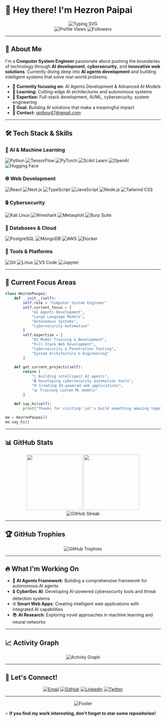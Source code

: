 # 👋 Hey there! I'm Hezron Paipai

<div align="center">
  <img src="https://readme-typing-svg.herokuapp.com?font=Fira+Code&size=30&duration=3000&pause=1000&color=00F7FF&center=true&vCenter=true&width=600&lines=Computer+System+Engineer;AI+Developer+%26+Researcher;Cybersecurity+Expert;Full+Stack+Developer;AI+Agents+Specialist" alt="Typing SVG" />
</div>

<div align="center">
  <img src="https://komarev.com/ghpvc/?username=TechVenom&color=blueviolet&style=flat-square&label=Profile+Views" alt="Profile Views" />
  <img src="https://img.shields.io/github/followers/TechVenom?style=flat-square&color=blue" alt="Followers" />
</div>

---

## 🚀 About Me

I'm a **Computer System Engineer** passionate about pushing the boundaries of technology through **AI development**, **cybersecurity**, and **innovative web solutions**. Currently diving deep into **AI agents development** and building intelligent systems that solve real-world problems.

- 🔭 **Currently focusing on:** AI Agents Development & Advanced AI Models
- 🌱 **Learning:** Cutting-edge AI architectures and autonomous systems
- 💼 **Expertise:** Full-stack development, AI/ML, cybersecurity, system engineering
- 🎯 **Goal:** Building AI solutions that make a meaningful impact
- 📧 **Contact:** gptboy47@gmail.com

---

## 🛠️ Tech Stack & Skills

### 🤖 AI & Machine Learning
![Python](https://img.shields.io/badge/Python-3776AB?style=for-the-badge&logo=python&logoColor=white)
![TensorFlow](https://img.shields.io/badge/TensorFlow-FF6F00?style=for-the-badge&logo=tensorflow&logoColor=white)
![PyTorch](https://img.shields.io/badge/PyTorch-EE4C2C?style=for-the-badge&logo=pytorch&logoColor=white)
![Scikit Learn](https://img.shields.io/badge/scikit_learn-F7931E?style=for-the-badge&logo=scikit-learn&logoColor=white)
![OpenAI](https://img.shields.io/badge/OpenAI-412991?style=for-the-badge&logo=openai&logoColor=white)
![Hugging Face](https://img.shields.io/badge/🤗_Hugging_Face-FFD21E?style=for-the-badge)

### 🌐 Web Development
![React](https://img.shields.io/badge/React-20232A?style=for-the-badge&logo=react&logoColor=61DAFB)
![Next.js](https://img.shields.io/badge/Next.js-000000?style=for-the-badge&logo=nextdotjs&logoColor=white)
![TypeScript](https://img.shields.io/badge/TypeScript-007ACC?style=for-the-badge&logo=typescript&logoColor=white)
![JavaScript](https://img.shields.io/badge/JavaScript-F7DF1E?style=for-the-badge&logo=javascript&logoColor=black)
![Node.js](https://img.shields.io/badge/Node.js-43853D?style=for-the-badge&logo=node.js&logoColor=white)
![Tailwind CSS](https://img.shields.io/badge/Tailwind_CSS-38B2AC?style=for-the-badge&logo=tailwind-css&logoColor=white)

### 🔒 Cybersecurity
![Kali Linux](https://img.shields.io/badge/Kali_Linux-557C94?style=for-the-badge&logo=kali-linux&logoColor=white)
![Wireshark](https://img.shields.io/badge/Wireshark-1679A7?style=for-the-badge&logo=wireshark&logoColor=white)
![Metasploit](https://img.shields.io/badge/Metasploit-2596CD?style=for-the-badge&logo=metasploit&logoColor=white)
![Burp Suite](https://img.shields.io/badge/Burp_Suite-FF6633?style=for-the-badge&logo=burp-suite&logoColor=white)

### 💾 Databases & Cloud
![PostgreSQL](https://img.shields.io/badge/PostgreSQL-316192?style=for-the-badge&logo=postgresql&logoColor=white)
![MongoDB](https://img.shields.io/badge/MongoDB-4EA94B?style=for-the-badge&logo=mongodb&logoColor=white)
![AWS](https://img.shields.io/badge/AWS-232F3E?style=for-the-badge&logo=amazon-aws&logoColor=white)
![Docker](https://img.shields.io/badge/Docker-2496ED?style=for-the-badge&logo=docker&logoColor=white)

### 🔧 Tools & Platforms
![Git](https://img.shields.io/badge/Git-F05032?style=for-the-badge&logo=git&logoColor=white)
![Linux](https://img.shields.io/badge/Linux-FCC624?style=for-the-badge&logo=linux&logoColor=black)
![VS Code](https://img.shields.io/badge/VS_Code-007ACC?style=for-the-badge&logo=visual-studio-code&logoColor=white)
![Jupyter](https://img.shields.io/badge/Jupyter-F37626?style=for-the-badge&logo=jupyter&logoColor=white)

---

## 🎯 Current Focus Areas

```python
class HezronPaipai:
    def __init__(self):
        self.role = "Computer System Engineer"
        self.current_focus = [
            "AI Agents Development",
            "Large Language Models",
            "Autonomous Systems",
            "Cybersecurity Automation"
        ]
        self.expertise = [
            "AI Model Training & Development",
            "Full-Stack Web Development", 
            "Cybersecurity & Penetration Testing",
            "System Architecture & Engineering"
        ]
        
    def get_current_projects(self):
        return [
            "🤖 Building intelligent AI agents",
            "🔒 Developing cybersecurity automation tools",
            "🌐 Creating AI-powered web applications",
            "📊 Training custom ML models"
        ]
        
    def say_hi(self):
        print("Thanks for visiting! Let's build something amazing together! 🚀")

me = HezronPaipai()
me.say_hi()
```

---

## 📊 GitHub Stats

<div align="center">
  <img height="180em" src="https://github-readme-stats.vercel.app/api?username=TechVenom&show_icons=true&theme=tokyonight&include_all_commits=true&count_private=true"/>
  <img height="180em" src="https://github-readme-stats.vercel.app/api/top-langs/?username=TechVenom&layout=compact&langs_count=8&theme=tokyonight"/>
</div>

<div align="center">
  <img src="https://github-readme-streak-stats.herokuapp.com/?user=TechVenom&theme=tokyonight" alt="GitHub Streak" />
</div>

---

## 🏆 GitHub Trophies
<div align="center">
  <img src="https://github-profile-trophy.vercel.app/?username=TechVenom&theme=tokyonight&no-frame=false&no-bg=false&margin-w=4" alt="GitHub Trophies" />
</div>

---

## 🔥 What I'm Working On

- 🤖 **AI Agents Framework**: Building a comprehensive framework for autonomous AI agents
- 🔒 **CyberSec AI**: Developing AI-powered cybersecurity tools and threat detection systems
- 🌐 **Smart Web Apps**: Creating intelligent web applications with integrated AI capabilities
- 📚 **AI Research**: Exploring novel approaches in machine learning and neural networks

---

## 📈 Activity Graph
<div align="center">
  <img src="https://github-readme-activity-graph.vercel.app/graph?username=TechVenom&theme=tokyo-night&bg_color=1a1b27&color=70a5fd&line=bf91f3&point=38bdae&area=true&hide_border=true" alt="Activity Graph" />
</div>

---

## 🤝 Let's Connect!

<div align="center">
  
[![Email](https://img.shields.io/badge/Email-D14836?style=for-the-badge&logo=gmail&logoColor=white)](mailto:gptboy47@gmail.com)
[![GitHub](https://img.shields.io/badge/GitHub-100000?style=for-the-badge&logo=github&logoColor=white)](https://github.com/TechVenom)
[![LinkedIn](https://img.shields.io/badge/LinkedIn-0077B5?style=for-the-badge&logo=linkedin&logoColor=white)](#)
[![Twitter](https://img.shields.io/badge/Twitter-1DA1F2?style=for-the-badge&logo=twitter&logoColor=white)](#)

</div>

---

<div align="center">
  <img src="https://capsule-render.vercel.app/api?type=waving&color=gradient&height=100&section=footer&text=Thanks%20for%20visiting!&fontSize=16&fontColor=fff&animation=twinkling&fontAlignY=35" alt="Footer" />
</div>

⭐️ **If you find my work interesting, don't forget to star some repositories!**
